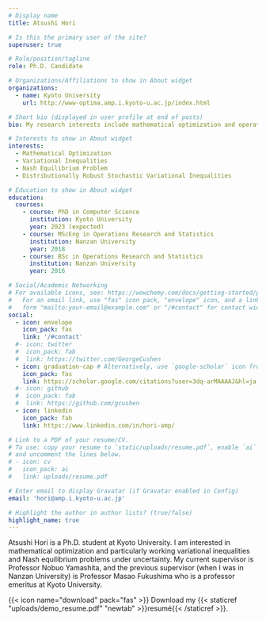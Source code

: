 ```yaml
---
# Display name
title: Atsushi Hori

# Is this the primary user of the site?
superuser: true

# Role/position/tagline
role: Ph.D. Candidate

# Organizations/Affiliations to show in About widget
organizations:
  - name: Kyoto University
    url: http://www-optima.amp.i.kyoto-u.ac.jp/index.html

# Short bio (displayed in user profile at end of posts)
bio: My research interests include mathematical optimization and operations research.

# Interests to show in About widget
interests:
  - Mathematical Optimization
  - Variational Inequalities
  - Nash Equilibrium Problem
  - Distributionally Robust Stochastic Variational Inequalities

# Education to show in About widget
education:
  courses:
    - course: PhD in Computer Science 
      institution: Kyoto University
      year: 2023 (expected)
    - course: MScEng in Operations Research and Statistics
      institution: Nanzan University
      year: 2018
    - course: BSc in Operations Research and Statistics
      institution: Nanzan University
      year: 2016

# Social/Academic Networking
# For available icons, see: https://wowchemy.com/docs/getting-started/page-builder/#icons
#   For an email link, use "fas" icon pack, "envelope" icon, and a link in the
#   form "mailto:your-email@example.com" or "/#contact" for contact widget.
social:
  - icon: envelope
    icon_pack: fas
    link: '/#contact'
  #- icon: twitter
  #  icon_pack: fab
  #  link: https://twitter.com/GeorgeCushen
  - icon: graduation-cap # Alternatively, use `google-scholar` icon from `ai` icon pack
    icon_pack: fas
    link: https://scholar.google.com/citations?user=3dq-arMAAAAJ&hl=ja
  #- icon: github
  #  icon_pack: fab
  #  link: https://github.com/gcushen
  - icon: linkedin
    icon_pack: fab
    link: https://www.linkedin.com/in/hori-amp/

# Link to a PDF of your resume/CV.
# To use: copy your resume to `static/uploads/resume.pdf`, enable `ai` icons in `params.toml`,
# and uncomment the lines below.
# - icon: cv
#   icon_pack: ai
#   link: uploads/resume.pdf

# Enter email to display Gravatar (if Gravatar enabled in Config)
email: 'hori@amp.i.kyoto-u.ac.jp'

# Highlight the author in author lists? (true/false)
highlight_name: true
---
```


Atsushi Hori is a Ph.D. student at Kyoto University. I am interested in mathematical optimization and particularly working variational inequalities and Nash equilibrium problems under uncertainty.
My current supervisor is Professor Nobuo Yamashita, and the previous supervisor (when I was in Nanzan University) is Professor Masao Fukushima who is a professor emeritus at Kyoto University.

{{< icon name="download" pack="fas" >}} Download my {{< staticref "uploads/demo_resume.pdf" "newtab" >}}resumé{{< /staticref >}}.
